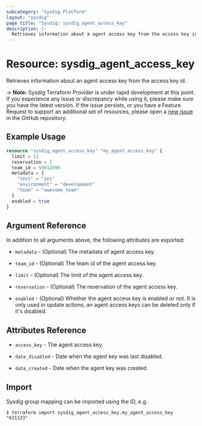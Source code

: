 ```yaml
---
subcategory: "Sysdig Platform"
layout: "sysdig"
page_title: "Sysdig: sysdig_agent_access_key"
description: |-
  Retrieves information about a agent access key from the access key id.
---
```


# Resource: sysdig_agent_access_key

Retrieves information about an agent access key from the access key id.

-> **Note:** Sysdig Terraform Provider is under rapid development at this point. If you experience any issue or discrepancy while using it, please make sure you have the latest version. If the issue persists, or you have a Feature Request to support an additional set of resources, please open a [new issue](https://github.com/sysdiglabs/terraform-provider-sysdig/issues/new) in the GitHub repository.

## Example Usage

```terraform
resource "sysdig_agent_access_key" "my_agent_access_key" {
  limit = 11
  reservation = 1
  team_id = 50012099
  metadata = {
    "test" = "yes"
    "environment" = "development"
    "team" = "awesome_team"
  }
  enabled = true
}
```

## Argument Reference

In addition to all arguments above, the following attributes are exported:

* `metadata` - (Optional) The metadata of agent access key.

* `team_id` - (Optional) The team id of the agent access key.

* `limit` - (Optional) The limit of the agent access key.

* `reservation` - (Optional) The reservation of the agent access key.

* `enabled` - (Optional) Whether the agent access key is enabled or not. It is only used in update actions, an agent access keys can be deleted only if it's disabled.

## Attributes Reference

* `access_key` - The agent access key.

* `date_disabled` - Date when the agent key was last disabled.

* `date_created` - Date when the agent key was created.

## Import

Sysdig group mapping can be imported using the ID, e.g.

```
$ terraform import sysdig_agent_access_key.my_agent_access_key "631123"
```
